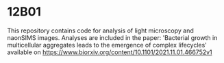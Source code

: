 # 12B01
This repository contains code for analysis of light microscopy and naonSIMS images.
Analyses are included in the paper: 'Bacterial growth in multicellular aggregates leads to the emergence of complex lifecycles'  
available on https://www.biorxiv.org/content/10.1101/2021.11.01.466752v1
